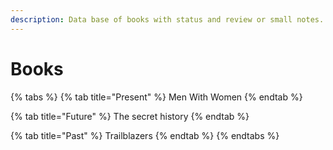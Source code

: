 ```yaml
---
description: Data base of books with status and review or small notes.
---
```


# Books

{% tabs %}
{% tab title="Present" %}
Men With Women
{% endtab %}

{% tab title="Future" %}
The secret history
{% endtab %}

{% tab title="Past" %}
Trailblazers
{% endtab %}
{% endtabs %}

